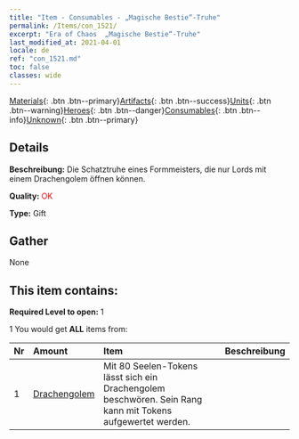 ```yaml
---
title: "Item - Consumables - „Magische Bestie“-Truhe"
permalink: /Items/con_1521/
excerpt: "Era of Chaos  „Magische Bestie“-Truhe"
last_modified_at: 2021-04-01
locale: de
ref: "con_1521.md"
toc: false
classes: wide
---
```

 [Materials](/de/Items/){: .btn .btn--primary}[Artifacts](/de/Items/Artifacts/){: .btn .btn--success}[Units](/de/Items/Units/){: .btn .btn--warning}[Heroes](/de/Items/Heroes/){: .btn .btn--danger}[Consumables](/de/Items/Consumables/){: .btn .btn--info}[Unknown](/de/Items/Unknown/){: .btn .btn--primary}

## Details
 **Beschreibung:** Die Schatztruhe eines Formmeisters, die nur Lords mit einem Drachengolem öffnen können.

 **Quality:** <span style="color: #FF0000">OK</span>

 **Type:** Gift

## Gather

  None

## This item contains:

 **Required Level to open:** 1

 1 You would get **ALL** items  from:

  | Nr | Amount |     Item    | Beschreibung |
  |:---|:-------|:------------|:-----------:|
  | 1 | [Drachengolem](/de/Items/unt_243/) | Mit 80 Seelen-Tokens lässt sich ein Drachengolem beschwören. Sein Rang kann mit Tokens aufgewertet werden. | 
